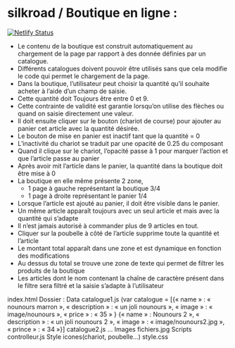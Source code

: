 # silkroad / Boutique en ligne :

[![Netlify Status](https://api.netlify.com/api/v1/badges/bc9bd300-d5d2-4309-b7d6-af8f2b6724c7/deploy-status)](https://app.netlify.com/sites/silkroad/deploys)

- Le contenu de la boutique est construit automatiquement au chargement de la page par rapport à des donnée définies par un catalogue.
- Différents catalogues doivent pouvoir être utilisés sans que cela modifie le code qui permet le chargement de la page.
- Dans la boutique, l’utilisateur peut choisir la quantité qu’il souhaite acheter à l’aide d’un champ de saisie.
- Cette quantité doit Toujours être entre 0 et 9.
- Cette contrainte de validité est garantie lorsqu’on utilise des flèches ou quand on saisie directement une valeur.
- Il doit ensuite cliquer sur le bouton (chariot de course) pour ajouter au panier cet article avec la quantité désirée.
- Le bouton de mise en panier est inactif tant que la quantité = 0
- L’inactivité du chariot se traduit par une opacité de 0.25 du composant 
- Quand il clique sur le chariot, l’opacité passe à 1 pour marquer l’action et que l’article passe au panier
- Après avoir mit l’article dans le panier, la quantité dans la boutique doit être mise à 0
- La boutique en elle même présente 2 zone, 
  - 1 page à gauche représentant la boutique 3/4
  - 1 page à droite représentant le panier 1/4
- Lorsque l’article est ajouté au panier, il doit être visible dans le panier.
- Un même article apparaît toujours avec un seul article et mais avec la quantité qui s’adapte
- Il n’est jamais autorisé à commander plus de 9 articles en tout.
- Cliquer sur la poubelle à côté de l’article supprime toute la quantité et l’article 
- Le montant total apparaît dans une zone et est dynamique en fonction des modifications
- Au dessus du total se trouve une zone de texte qui permet de filtrer les produits de la boutique
- Les articles dont le nom contenant la chaîne de caractère présent dans le filtre sera filtré et la saisie s’adapte à l’utilisateur
  
index.html
Dossier :
    Data
        catalogue1.js
            (var catalogue = [{« name » : « nounours marron »,
                               « description » : « un joli nounours »,
                               « image » : « image/nounours »,
                               « price » : « 35 » }
                            {« name » : Nounours 2 »,
                             « description » : « un joli nounours 2 »,
                             « image » : « image/nounours2.jpg »,
                             « prince » : « 34 »}]
        catalogue2.js
        …
        Images
            fichiers.jpg
    Scripts
        controlleur.js
    Style
        icones(chariot, poubelle…)
        style.css